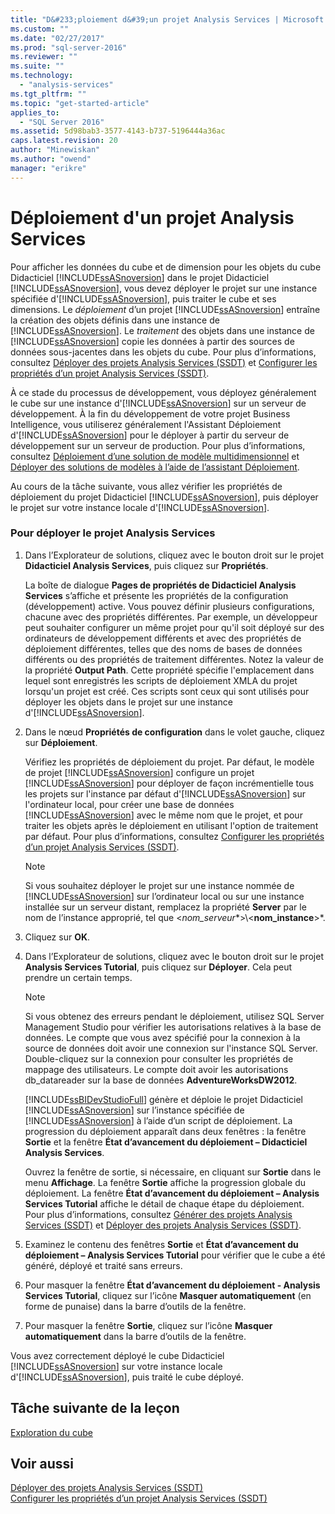 ```yaml
---
title: "D&#233;ploiement d&#39;un projet Analysis Services | Microsoft Docs"
ms.custom: ""
ms.date: "02/27/2017"
ms.prod: "sql-server-2016"
ms.reviewer: ""
ms.suite: ""
ms.technology: 
  - "analysis-services"
ms.tgt_pltfrm: ""
ms.topic: "get-started-article"
applies_to: 
  - "SQL Server 2016"
ms.assetid: 5d98bab3-3577-4143-b737-5196444a36ac
caps.latest.revision: 20
author: "Minewiskan"
ms.author: "owend"
manager: "erikre"
---
```

# D&#233;ploiement d&#39;un projet Analysis Services
Pour afficher les données du cube et de dimension pour les objets du cube Didacticiel [!INCLUDE[ssASnoversion](../includes/ssasnoversion-md.md)] dans le projet Didacticiel [!INCLUDE[ssASnoversion](../includes/ssasnoversion-md.md)], vous devez déployer le projet sur une instance spécifiée d'[!INCLUDE[ssASnoversion](../includes/ssasnoversion-md.md)], puis traiter le cube et ses dimensions. Le *déploiement* d’un projet [!INCLUDE[ssASnoversion](../includes/ssasnoversion-md.md)] entraîne la création des objets définis dans une instance de [!INCLUDE[ssASnoversion](../includes/ssasnoversion-md.md)]. Le *traitement* des objets dans une instance de [!INCLUDE[ssASnoversion](../includes/ssasnoversion-md.md)] copie les données à partir des sources de données sous-jacentes dans les objets du cube. Pour plus d’informations, consultez [Déployer des projets Analysis Services &#40;SSDT&#41;](../analysis-services/multidimensional-models/deploy-analysis-services-projects-ssdt.md) et [Configurer les propriétés d’un projet Analysis Services &#40;SSDT&#41;](../analysis-services/multidimensional-models/configure-analysis-services-project-properties-ssdt.md).  
  
À ce stade du processus de développement, vous déployez généralement le cube sur une instance d'[!INCLUDE[ssASnoversion](../includes/ssasnoversion-md.md)] sur un serveur de développement. À la fin du développement de votre projet Business Intelligence, vous utiliserez généralement l'Assistant Déploiement d'[!INCLUDE[ssASnoversion](../includes/ssasnoversion-md.md)] pour le déployer à partir du serveur de développement sur un serveur de production. Pour plus d’informations, consultez [Déploiement d’une solution de modèle multidimensionnel](../analysis-services/multidimensional-models/multidimensional-model-solution-deployment.md) et [Déployer des solutions de modèles à l’aide de l’assistant Déploiement](../analysis-services/multidimensional-models/deploy-model-solutions-using-the-deployment-wizard.md).  
  
Au cours de la tâche suivante, vous allez vérifier les propriétés de déploiement du projet Didacticiel [!INCLUDE[ssASnoversion](../includes/ssasnoversion-md.md)], puis déployer le projet sur votre instance locale d'[!INCLUDE[ssASnoversion](../includes/ssasnoversion-md.md)].  
  
### Pour déployer le projet Analysis Services  
  
1.  Dans l’Explorateur de solutions, cliquez avec le bouton droit sur le projet **Didacticiel Analysis Services**, puis cliquez sur **Propriétés**.  
  
    La boîte de dialogue **Pages de propriétés de Didacticiel Analysis Services** s’affiche et présente les propriétés de la configuration (développement) active. Vous pouvez définir plusieurs configurations, chacune avec des propriétés différentes. Par exemple, un développeur peut souhaiter configurer un même projet pour qu'il soit déployé sur des ordinateurs de développement différents et avec des propriétés de déploiement différentes, telles que des noms de bases de données différents ou des propriétés de traitement différentes. Notez la valeur de la propriété **Output Path**. Cette propriété spécifie l'emplacement dans lequel sont enregistrés les scripts de déploiement XMLA du projet lorsqu'un projet est créé. Ces scripts sont ceux qui sont utilisés pour déployer les objets dans le projet sur une instance d'[!INCLUDE[ssASnoversion](../includes/ssasnoversion-md.md)].  
  
2.  Dans le nœud **Propriétés de configuration** dans le volet gauche, cliquez sur **Déploiement**.  
  
    Vérifiez les propriétés de déploiement du projet. Par défaut, le modèle de projet [!INCLUDE[ssASnoversion](../includes/ssasnoversion-md.md)] configure un projet [!INCLUDE[ssASnoversion](../includes/ssasnoversion-md.md)] pour déployer de façon incrémentielle tous les projets sur l'instance par défaut d'[!INCLUDE[ssASnoversion](../includes/ssasnoversion-md.md)] sur l'ordinateur local, pour créer une base de données [!INCLUDE[ssASnoversion](../includes/ssasnoversion-md.md)] avec le même nom que le projet, et pour traiter les objets après le déploiement en utilisant l'option de traitement par défaut. Pour plus d’informations, consultez [Configurer les propriétés d’un projet Analysis Services &#40;SSDT&#41;](../analysis-services/multidimensional-models/configure-analysis-services-project-properties-ssdt.md).  
  
    > [!NOTE]  
    > Si vous souhaitez déployer le projet sur une instance nommée de [!INCLUDE[ssASnoversion](../includes/ssasnoversion-md.md)] sur l’ordinateur local ou sur une instance installée sur un serveur distant, remplacez la propriété **Server** par le nom de l’instance approprié, tel que \<*nom_serveur**>\\<**nom_instance**>*.  
  
3.  Cliquez sur **OK**.  
  
4.  Dans l’Explorateur de solutions, cliquez avec le bouton droit sur le projet **Analysis Services Tutorial**, puis cliquez sur **Déployer**. Cela peut prendre un certain temps.  
  
    > [!NOTE]  
    > Si vous obtenez des erreurs pendant le déploiement, utilisez SQL Server Management Studio pour vérifier les autorisations relatives à la base de données. Le compte que vous avez spécifié pour la connexion à la source de données doit avoir une connexion sur l'instance SQL Server. Double-cliquez sur la connexion pour consulter les propriétés de mappage des utilisateurs. Le compte doit avoir les autorisations db_datareader sur la base de données **AdventureWorksDW2012**.  
  
    [!INCLUDE[ssBIDevStudioFull](../includes/ssbidevstudiofull-md.md)] génère et déploie le projet Didacticiel [!INCLUDE[ssASnoversion](../includes/ssasnoversion-md.md)] sur l’instance spécifiée de [!INCLUDE[ssASnoversion](../includes/ssasnoversion-md.md)] à l’aide d’un script de déploiement. La progression du déploiement apparaît dans deux fenêtres : la fenêtre **Sortie** et la fenêtre **État d’avancement du déploiement – Didacticiel Analysis Services**.  
  
    Ouvrez la fenêtre de sortie, si nécessaire, en cliquant sur **Sortie** dans le menu **Affichage**. La fenêtre **Sortie** affiche la progression globale du déploiement. La fenêtre **État d’avancement du déploiement – Analysis Services Tutorial** affiche le détail de chaque étape du déploiement. Pour plus d’informations, consultez [Générer des projets Analysis Services &#40;SSDT&#41;](../analysis-services/multidimensional-models/build-analysis-services-projects-ssdt.md) et [Déployer des projets Analysis Services &#40;SSDT&#41;](../analysis-services/multidimensional-models/deploy-analysis-services-projects-ssdt.md).  
  
5.  Examinez le contenu des fenêtres **Sortie** et **État d’avancement du déploiement – Analysis Services Tutorial** pour vérifier que le cube a été généré, déployé et traité sans erreurs.  
  
6.  Pour masquer la fenêtre **État d’avancement du déploiement - Analysis Services Tutorial**, cliquez sur l’icône **Masquer automatiquement** (en forme de punaise) dans la barre d’outils de la fenêtre.  
  
7.  Pour masquer la fenêtre **Sortie**, cliquez sur l’icône **Masquer automatiquement** dans la barre d’outils de la fenêtre.  
  
Vous avez correctement déployé le cube Didacticiel [!INCLUDE[ssASnoversion](../includes/ssasnoversion-md.md)] sur votre instance locale d'[!INCLUDE[ssASnoversion](../includes/ssasnoversion-md.md)], puis traité le cube déployé.  
  
## Tâche suivante de la leçon  
[Exploration du cube](../analysis-services/browsing-the-cube.md)  
  
## Voir aussi  
[Déployer des projets Analysis Services &#40;SSDT&#41;](../analysis-services/multidimensional-models/deploy-analysis-services-projects-ssdt.md)  
[Configurer les propriétés d’un projet Analysis Services &#40;SSDT&#41;](../analysis-services/multidimensional-models/configure-analysis-services-project-properties-ssdt.md)  
  
  
  
